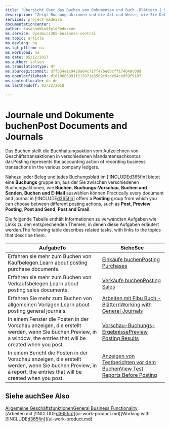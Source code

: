 ```yaml
---
title: "Übersicht über das Buchen von Dokumenten und Buch.-Blättern | Microsoft Docs"
description: "Zeigt Buchungsaktionen und die Art und Weise, wie Sie Dokumente und Buch.-Blätter buchen können."
services: project-madeira
documentationcenter: 
author: SusanneWindfeldPedersen
ms.service: dynamics365-business-central
ms.topic: article
ms.devlang: na
ms.tgt_pltfrm: na
ms.workload: na
ms.date: 05/12/2017
ms.author: solsen
ms.translationtype: HT
ms.sourcegitcommit: d7fb34e1c9428a64c71ff47be8bcff174649c00d
ms.openlocfilehash: d1d10605991f215971a5562c9cde54ced59f9107
ms.contentlocale: de-de
ms.lasthandoff: 03/22/2018

---
```

# <a name="post-documents-and-journals"></a><span data-ttu-id="6cfd6-103">Journale und Dokumente buchen</span><span class="sxs-lookup"><span data-stu-id="6cfd6-103">Post Documents and Journals</span></span>
<span data-ttu-id="6cfd6-104">Das Buchen stellt die Buchhaltungsaktion vom Aufzeichnen von Geschäftstransaktionen in verschiedenen Mandantensachkontos dar.</span><span class="sxs-lookup"><span data-stu-id="6cfd6-104">Posting represents the accounting action of recording business transactions in the various company ledgers.</span></span>

<span data-ttu-id="6cfd6-105">Nahezu jeder Beleg und jedes Buchungsblatt im [!INCLUDE[d365fin](includes/d365fin_md.md)] bietet eine **Buchungs** gruppe an, aus der Sie zwischen verschiedenen Buchungsaktionen, wie **Buchen**, **Buchungs-Vorschau**, **Buchen und Senden**, **Buchen und E-Mail** auswählen können.</span><span class="sxs-lookup"><span data-stu-id="6cfd6-105">Practically every document and journal in [!INCLUDE[d365fin](includes/d365fin_md.md)] offers a **Posting** group from which you can choose between different posting actions, such as **Post**, **Preview Posting**, **Post and Send**, **Post and Email**.</span></span>

<span data-ttu-id="6cfd6-106">Die folgende Tabelle enthält Informationen zu verwandten Aufgaben wie Links zu den entsprechenden Themen, in denen diese Aufgaben erläutert werden.</span><span class="sxs-lookup"><span data-stu-id="6cfd6-106">The following table describes related tasks, with links to the topics that describe them.</span></span>

| <span data-ttu-id="6cfd6-107">Aufgabe</span><span class="sxs-lookup"><span data-stu-id="6cfd6-107">To</span></span> | <span data-ttu-id="6cfd6-108">Siehe</span><span class="sxs-lookup"><span data-stu-id="6cfd6-108">See</span></span> |
| --- | --- |
| <span data-ttu-id="6cfd6-109">Erfahren sie mehr zum Buchen von Kaufbelegen.</span><span class="sxs-lookup"><span data-stu-id="6cfd6-109">Learn about posting purchase documents.</span></span> |[<span data-ttu-id="6cfd6-110">Einkäufe buchen</span><span class="sxs-lookup"><span data-stu-id="6cfd6-110">Posting Purchases</span></span>](ui-post-purchases.md) |
| <span data-ttu-id="6cfd6-111">Erfahren sie mehr zum Buchen von Verkaufsbelegen.</span><span class="sxs-lookup"><span data-stu-id="6cfd6-111">Learn about posting sales documents.</span></span> |[<span data-ttu-id="6cfd6-112">Verkäufe buchen</span><span class="sxs-lookup"><span data-stu-id="6cfd6-112">Posting Sales</span></span>](ui-post-sales.md) |
| <span data-ttu-id="6cfd6-113">Erfahren Sie mehr zum Buchen von allgemeinen Vorlagen.</span><span class="sxs-lookup"><span data-stu-id="6cfd6-113">Learn about posting general journals.</span></span> |[<span data-ttu-id="6cfd6-114">Arbeiten mit Fibu Buch.-Blättern</span><span class="sxs-lookup"><span data-stu-id="6cfd6-114">Working with General Journals</span></span>](ui-work-general-journals.md) |
| <span data-ttu-id="6cfd6-115">In einem Fenster die Posten in der Vorschau anzeigen, die erstellt werden, wenn Sie buchen.</span><span class="sxs-lookup"><span data-stu-id="6cfd6-115">Preview, in a window, the entries that will be created when you post.</span></span> |[<span data-ttu-id="6cfd6-116">Vorschau-Buchungs-Ergebnisse</span><span class="sxs-lookup"><span data-stu-id="6cfd6-116">Preview Posting Results</span></span>](ui-how-preview-post-results.md) |
| <span data-ttu-id="6cfd6-117">In einem Bericht die Posten in der Vorschau anzeigen, die erstellt werden, wenn Sie buchen.</span><span class="sxs-lookup"><span data-stu-id="6cfd6-117">Preview, in a report, the entries that will be created when you post.</span></span> |[<span data-ttu-id="6cfd6-118">Anzeigen von Testberichten vor dem Buchen</span><span class="sxs-lookup"><span data-stu-id="6cfd6-118">View Test Reports Before Posting</span></span>](ui-how-view-test-reports-posting.md) |

## <a name="see-also"></a><span data-ttu-id="6cfd6-119">Siehe auch</span><span class="sxs-lookup"><span data-stu-id="6cfd6-119">See Also</span></span>
[<span data-ttu-id="6cfd6-120">Allgemeine Geschäftsfunktionen</span><span class="sxs-lookup"><span data-stu-id="6cfd6-120">General Business Functionality</span></span>](ui-across-business-areas.md)  
<span data-ttu-id="6cfd6-121">[Arbeiten mit [!INCLUDE[d365fin](includes/d365fin_md.md)]](ui-work-product.md)</span><span class="sxs-lookup"><span data-stu-id="6cfd6-121">[Working with [!INCLUDE[d365fin](includes/d365fin_md.md)]](ui-work-product.md)</span></span>


